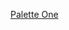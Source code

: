 ---
layout: post
wordpress_id: 492
wordpress_url: http://noesbueno.com/archives/492
date: '2010-02-18 13:58:56 -0600'
date_gmt: '2010-02-18 18:58:56 -0600'
body: |
  <p><a href="http://hotbiscuits.wordpress.com/2010/02/16/palette-one/">Palette One</a></p>
---